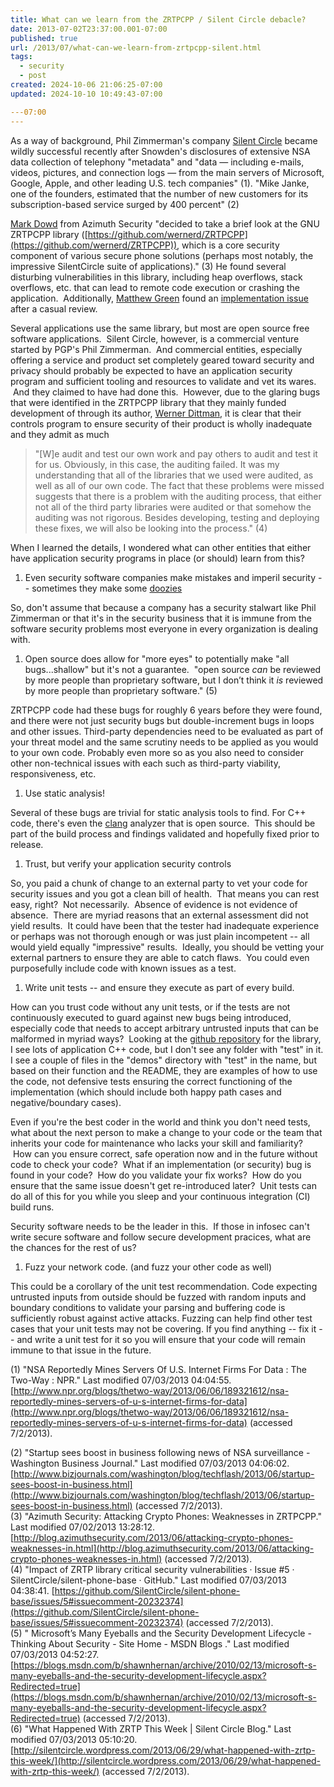 ```yaml
---
title: What can we learn from the ZRTPCPP / Silent Circle debacle?
date: 2013-07-02T23:37:00.001-07:00
published: true
url: /2013/07/what-can-we-learn-from-zrtpcpp-silent.html
tags:
  - security
  - post
created: 2024-10-06 21:06:25-07:00
updated: 2024-10-10 10:49:43-07:00

---07:00
---
```


As a way of background, Phil Zimmerman's company [Silent Circle](https://silentcircle.com/) became wildly successful recently after Snowden's disclosures of extensive NSA data collection of telephony "metadata" and "data — including e-mails, videos, pictures, and connection logs — from the main servers of Microsoft, Google, Apple, and other leading U.S. tech companies" (1). "Mike Janke, one of the founders, estimated that the number of new customers for its subscription-based service surged by 400 percent" (2)  
  
[Mark Dowd](https://twitter.com/mdowd) from Azimuth Security "decided to take a brief look at the GNU ZRTPCPP library ([https://github.com/wernerd/ZRTPCPP](https://github.com/wernerd/ZRTPCPP)), which is a core security component of various secure phone solutions (perhaps most notably, the impressive SilentCircle suite of applications)." (3) He found several disturbing vulnerabilities in this library, including heap overflows, stack overflows, etc. that can lead to remote code execution or crashing the application.  Additionally, [Matthew Green](https://twitter.com/matthew_d_green) found an [implementation issue](https://github.com/wernerd/ZRTPCPP/issues/7) after a casual review.  
  
Several applications use the same library, but most are open source free software applications.  Silent Circle, however, is a commercial venture started by PGP's Phil Zimmerman.  And commercial entities, especially offering a service and product set completely geared toward security and privacy should probably be expected to have an application security program and sufficient tooling and resources to validate and vet its wares.  And they claimed to have had done this.  However, due to the glaring bugs that were identified in the ZRTPCPP library that they mainly funded development of through its author, [Werner Dittman](https://github.com/wernerd), it is clear that their controls program to ensure security of their product is wholly inadequate and they admit as much  

> "\[W\]e audit and test our own work and pay others to audit and test it for us. Obviously, in this case, the auditing failed. It was my understanding that all of the libraries that we used were audited, as well as all of our own code. The fact that these problems were missed suggests that there is a problem with the auditing process, that either not all of the third party libraries were audited or that somehow the auditing was not rigorous. Besides developing, testing and deploying these fixes, we will also be looking into the process." (4)

When I learned the details, I wondered what can other entities that either have application security programs in place (or should) learn from this?  

1.  Even security software companies make mistakes and imperil security -- sometimes they make some [doozies](http://funoverip.net/2013/06/mcafee-epolicy-0wner-preview/)

So, don't assume that because a company has a security stalwart like Phil Zimmerman or that it's in the security business that it is immune from the software security problems most everyone in every organization is dealing with.

1.  Open source does allow for "more eyes" to potentially make "all bugs...shallow" but it's not a guarantee.  "open source _can_ be reviewed by more people than proprietary software, but I don’t think it _is_ reviewed by more people than proprietary software." (5)

ZRTPCPP code had these bugs for roughly 6 years before they were found, and there were not just security bugs but double-increment bugs in loops and other issues. Third-party dependencies need to be evaluated as part of your threat model and the same scrutiny needs to be applied as you would to your own code. Probably even more so as you also need to consider other non-technical issues with each such as third-party viability, responsiveness, etc.  

1.  Use static analysis!

Several of these bugs are trivial for static analysis tools to find. For C++ code, there's even the [clang](http://clang-analyzer.llvm.org/) analyzer that is open source.  This should be part of the build process and findings validated and hopefully fixed prior to release.  

1.  Trust, but verify your application security controls

So, you paid a chunk of change to an external party to vet your code for security issues and you got a clean bill of health.  That means you can rest easy, right?  Not necessarily.  Absence of evidence is not evidence of absence.  There are myriad reasons that an external assessment did not yield results.  It could have been that the tester had inadequate experience or perhaps was not thorough enough or was just plain incompetent -- all would yield equally "impressive" results.  Ideally, you should be vetting your external partners to ensure they are able to catch flaws.  You could even purposefully include code with known issues as a test.

1.  Write unit tests -- and ensure they execute as part of every build.

How can you trust code without any unit tests, or if the tests are not continuously executed to guard against new bugs being introduced, especially code that needs to accept arbitrary untrusted inputs that can be malformed in myriad ways?  Looking at the [github repository](https://github.com/wernerd/ZRTPCPP) for the library, I see lots of application C++ code, but I don't see any folder with "test" in it. I see a couple of files in the "demos" directory with "test" in the name, but based on their function and the README, they are examples of how to use the code, not defensive tests ensuring the correct functioning of the implementation (which should include both happy path cases and negative/boundary cases).  
  
Even if you're the best coder in the world and think you don't need tests, what about the next person to make a change to your code or the team that inherits your code for maintenance who lacks your skill and familiarity?  How can you ensure correct, safe operation now and in the future without code to check your code?  What if an implementation (or security) bug is found in your code?  How do you validate your fix works?  How do you ensure that the same issue doesn't get re-introduced later?  Unit tests can do all of this for you while you sleep and your continuous integration (CI) build runs.  
  
Security software needs to be the leader in this.  If those in infosec can't write secure software and follow secure development pracices, what are the chances for the rest of us?  

1.  Fuzz your network code. (and fuzz your other code as well)

This could be a corollary of the unit test recommendation. Code expecting untrusted inputs from outside should be fuzzed with random inputs and boundary conditions to validate your parsing and buffering code is sufficiently robust against active attacks. Fuzzing can help find other test cases that your unit tests may not be covering. If you find anything -- fix it -- and write a unit test for it so you will ensure that your code will remain immune to that issue in the future.  

  

(1) "NSA Reportedly Mines Servers Of U.S. Internet Firms For Data : The Two-Way : NPR." Last modified 07/03/2013 04:04:55. [http://www.npr.org/blogs/thetwo-way/2013/06/06/189321612/nsa-reportedly-mines-servers-of-u-s-internet-firms-for-data](http://www.npr.org/blogs/thetwo-way/2013/06/06/189321612/nsa-reportedly-mines-servers-of-u-s-internet-firms-for-data) (accessed 7/2/2013).

(2) "Startup sees boost in business following news of NSA surveillance - Washington Business Journal." Last modified 07/03/2013 04:06:02. [http://www.bizjournals.com/washington/blog/techflash/2013/06/startup-sees-boost-in-business.html](http://www.bizjournals.com/washington/blog/techflash/2013/06/startup-sees-boost-in-business.html) (accessed 7/2/2013).  
(3) "Azimuth Security: Attacking Crypto Phones: Weaknesses in ZRTPCPP." Last modified 07/02/2013 13:28:12. [http://blog.azimuthsecurity.com/2013/06/attacking-crypto-phones-weaknesses-in.html](http://blog.azimuthsecurity.com/2013/06/attacking-crypto-phones-weaknesses-in.html) (accessed 7/2/2013).  
(4) "Impact of ZRTP library critical security vulnerabilities · Issue #5 · SilentCircle/silent-phone-base · GitHub." Last modified 07/03/2013 04:38:41. [https://github.com/SilentCircle/silent-phone-base/issues/5#issuecomment-20232374](https://github.com/SilentCircle/silent-phone-base/issues/5#issuecomment-20232374) (accessed 7/2/2013).  
(5) " Microsoft’s Many Eyeballs and the Security Development Lifecycle - Thinking About Security - Site Home - MSDN Blogs ." Last modified 07/03/2013 04:52:27. [https://blogs.msdn.com/b/shawnhernan/archive/2010/02/13/microsoft-s-many-eyeballs-and-the-security-development-lifecycle.aspx?Redirected=true](https://blogs.msdn.com/b/shawnhernan/archive/2010/02/13/microsoft-s-many-eyeballs-and-the-security-development-lifecycle.aspx?Redirected=true) (accessed 7/2/2013).  
(6) "What Happened With ZRTP This Week | Silent Circle Blog." Last modified 07/03/2013 05:10:20. [http://silentcircle.wordpress.com/2013/06/29/what-happened-with-zrtp-this-week/](http://silentcircle.wordpress.com/2013/06/29/what-happened-with-zrtp-this-week/) (accessed 7/2/2013).